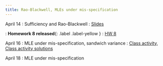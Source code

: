```yaml
---
title: Rao-Blackwell, MLEs under mis-specification 
---
```


April 14
: Sufficiency and Rao-Blackwell
  : [Slides](https://sta711-s25.github.io/slides/lecture_33.pdf)
  
: **Homework 8 released**{: .label .label-yellow }
  : [HW 8](https://sta711-s25.github.io/homework/HW8.pdf)
      
April 16
: MLE under mis-specification, sandwich variance
  : [Class activity](https://sta711-s25.github.io/class_activities/ca_lecture_34.html), [Class activity solutions](https://sta711-s25.github.io/class_activities/ca_lecture_34_solutions.html)

April 18
: MLE under mis-specification